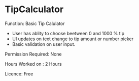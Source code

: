 TipCalculator
=============

Function: Basic Tip Calulator
  - User has ablity to choose beetween 0 and 1000 % tip
  - UI updates on text change to tip amount or number picker
  - Basic validation on user input.

Permission Required: None

Hours Worked on : 2 Hours

Licence: Free

  
